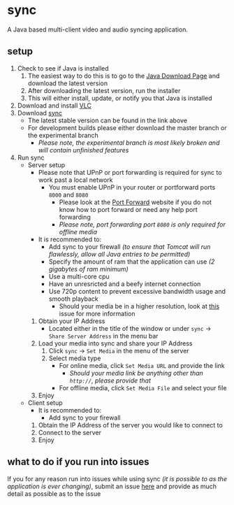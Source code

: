 # sync
A Java based multi-client video and audio syncing application.
	
## setup
1. Check to see if Java is installed
	1. The easiest way to do this is to go to the [Java Download Page](https://www.java.com/en/download/) and download the latest version
	2. After downloading the latest version, run the installer
	3. This will either install, update, or notify you that Java is installed
2. Download and install [VLC](http://www.videolan.org/vlc/index.html)
3. Download [sync](https://www.github.com/ajchili/sync/releases)
	* The latest stable version can be found in the link above
	* For development builds please either download the master branch or the experimental branch
		* _Please note, the experimental branch is most likely broken and will contain unfinished features_
4. Run sync
	* Server setup
        * Please note that UPnP or port forwarding is required for sync to work past a local network
            * You must enable UPnP in your router or portforward ports `8000` and `8080`
                * Please look at the [Port Forward](https://portforward.com/router.htm) website if you do not know how to port forward or need any help port forwarding
                * _Please note, port forwarding port `8080` is only required for offline media_
		* It is recommended to:
			* Add sync to your firewall _(to ensure that Tomcat will run flawlessly, allow all Java entries to be permitted)_
			* Specify the amount of ram that the application can use _(2 gigabytes of ram minimum)_
			* Use a multi-core cpu
			* Have an unresricted and a beefy internet connection
			* Use 720p content to prevent excessive bandwidth usage and smooth playback
				* Should your media be in a higher resolution, look at [this](https://github.com/ajchili/sync/issues/8) issue for more information
		1. Obtain your IP Address
            * Located either in the title of the window or under `sync` -> `Share Server Address` in the menu bar
		2. Load your media into sync and share your IP Address
            1. Click `sync` -> `Set Media` in the menu of the server
            2. Select media type
                * For online media, click `Set Media URL` and provide the link
                    * _Should your media link be anything other than `http://`, please provide that_
                * For offline media, click `Set Media File` and select your file
		4. Enjoy
	* Client setup
		* It is recommended to:
			* Add sync to your firewall
		1. Obtain the IP Address of the server you would like to connect to
		2. Connect to the server
		3. Enjoy
	
## what to do if you run into issues
If you for any reason run into issues while using sync _(it is possible to as the application is ever changing)_, submit an issue [here](https://github.com/ajchili/sync/issues) and provide as much detail as possible as to the issue
